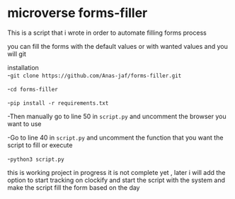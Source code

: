 # microverse forms-filler

This is a script that i wrote in order to automate filling forms process 

you can fill the forms with the default values or with wanted values and you will git 
 
installation  
-`git clone https://github.com/Anas-jaf/forms-filler.git`

-`cd forms-filler`

-`pip install -r requirements.txt`

-Then manually go to line 50 in `script.py`  and uncomment the browser you want to use 

-Go to line 40 in `script.py` and uncomment the function that you want the script to fill or execute

-`python3 script.py`

this is  working project in progress it is not complete yet , later i will add the option to start tracking on clockify and start the script with the system and make the script fill the form based on the day 
